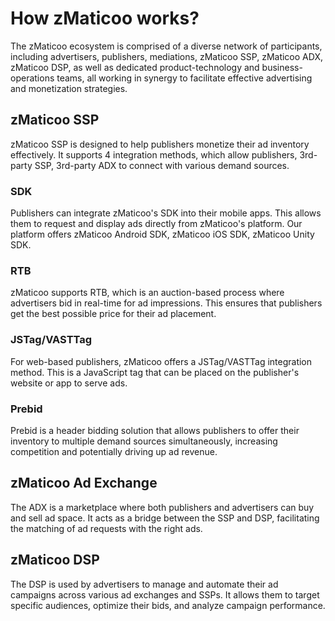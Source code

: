 # How zMaticoo works?

The zMaticoo ecosystem is comprised of a diverse network of participants, including advertisers, publishers, mediations, zMaticoo SSP, zMaticoo ADX, zMaticoo DSP, as well as dedicated product-technology and business-operations teams, all working in synergy to facilitate effective advertising and monetization strategies.

## zMaticoo SSP

zMaticoo SSP is designed to help publishers monetize their ad inventory effectively. It supports 4 integration methods, which allow publishers, 3rd-party SSP, 3rd-party ADX to connect with various demand sources.

### SDK

Publishers can integrate zMaticoo's SDK into their mobile apps. This allows them to request and display ads directly from zMaticoo's platform. Our platform offers zMaticoo Android SDK, zMaticoo iOS SDK, zMaticoo Unity SDK.

### RTB

zMaticoo supports RTB, which is an auction-based process where advertisers bid in real-time for ad impressions. This ensures that publishers get the best possible price for their ad placement.

### JSTag/VASTTag

For web-based publishers, zMaticoo offers a JSTag/VASTTag integration method. This is a JavaScript tag that can be placed on the publisher's website or app to serve ads.

### Prebid

Prebid is a header bidding solution that allows publishers to offer their inventory to multiple demand sources simultaneously, increasing competition and potentially driving up ad revenue.

## zMaticoo Ad Exchange

The ADX is a marketplace where both publishers and advertisers can buy and sell ad space. It acts as a bridge between the SSP and DSP, facilitating the matching of ad requests with the right ads.

## zMaticoo DSP

The DSP is used by advertisers to manage and automate their ad campaigns across various ad exchanges and SSPs. It allows them to target specific audiences, optimize their bids, and analyze campaign performance.





